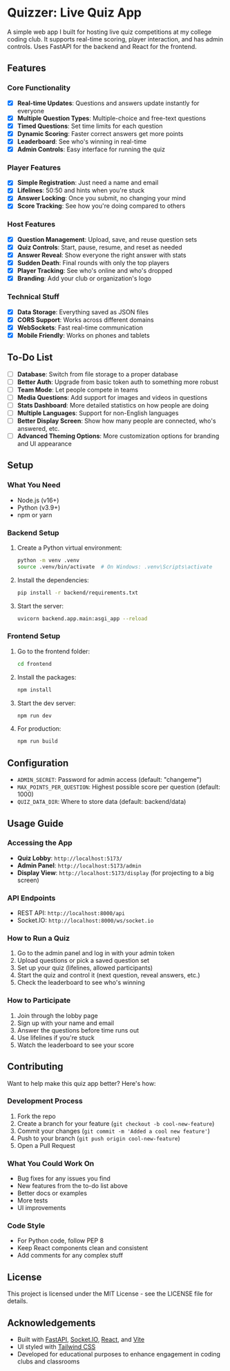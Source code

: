# Quizzer: Live Quiz App

A simple web app I built for hosting live quiz competitions at my college coding club. It supports real-time scoring, player interaction, and has admin controls. Uses FastAPI for the backend and React for the frontend.

## Features

### Core Functionality

- [x] **Real-time Updates**: Questions and answers update instantly for everyone
- [x] **Multiple Question Types**: Multiple-choice and free-text questions
- [x] **Timed Questions**: Set time limits for each question
- [x] **Dynamic Scoring**: Faster correct answers get more points
- [x] **Leaderboard**: See who's winning in real-time
- [x] **Admin Controls**: Easy interface for running the quiz

### Player Features

- [x] **Simple Registration**: Just need a name and email
- [x] **Lifelines**: 50:50 and hints when you're stuck
- [x] **Answer Locking**: Once you submit, no changing your mind
- [x] **Score Tracking**: See how you're doing compared to others

### Host Features

- [x] **Question Management**: Upload, save, and reuse question sets
- [x] **Quiz Controls**: Start, pause, resume, and reset as needed
- [x] **Answer Reveal**: Show everyone the right answer with stats
- [x] **Sudden Death**: Final rounds with only the top players
- [x] **Player Tracking**: See who's online and who's dropped
- [x] **Branding**: Add your club or organization's logo

### Technical Stuff

- [x] **Data Storage**: Everything saved as JSON files
- [x] **CORS Support**: Works across different domains
- [x] **WebSockets**: Fast real-time communication
- [x] **Mobile Friendly**: Works on phones and tablets

## To-Do List

- [ ] **Database**: Switch from file storage to a proper database
- [ ] **Better Auth**: Upgrade from basic token auth to something more robust
- [ ] **Team Mode**: Let people compete in teams
- [ ] **Media Questions**: Add support for images and videos in questions
- [ ] **Stats Dashboard**: More detailed statistics on how people are doing
- [ ] **Multiple Languages**: Support for non-English languages
- [ ] **Better Display Screen**: Show how many people are connected, who's answered, etc.
- [ ] **Advanced Theming Options**: More customization options for branding and UI appearance

## Setup

### What You Need

- Node.js (v16+)
- Python (v3.9+)
- npm or yarn

### Backend Setup

1. Create a Python virtual environment:

   ```bash
   python -m venv .venv
   source .venv/bin/activate  # On Windows: .venv\Scripts\activate
   ```

2. Install the dependencies:

   ```bash
   pip install -r backend/requirements.txt
   ```

3. Start the server:

   ```bash
   uvicorn backend.app.main:asgi_app --reload
   ```

### Frontend Setup

1. Go to the frontend folder:

   ```bash
   cd frontend
   ```

2. Install the packages:

   ```bash
   npm install
   ```

3. Start the dev server:

   ```bash
   npm run dev
   ```

4. For production:

   ```bash
   npm run build
   ```

## Configuration

- `ADMIN_SECRET`: Password for admin access (default: "changeme")
- `MAX_POINTS_PER_QUESTION`: Highest possible score per question (default: 1000)
- `QUIZ_DATA_DIR`: Where to store data (default: backend/data)

## Usage Guide

### Accessing the App

- **Quiz Lobby**: `http://localhost:5173/`
- **Admin Panel**: `http://localhost:5173/admin`
- **Display View**: `http://localhost:5173/display` (for projecting to a big screen)

### API Endpoints

- REST API: `http://localhost:8000/api`
- Socket.IO: `http://localhost:8000/ws/socket.io`

### How to Run a Quiz

1. Go to the admin panel and log in with your admin token
2. Upload questions or pick a saved question set
3. Set up your quiz (lifelines, allowed participants)
4. Start the quiz and control it (next question, reveal answers, etc.)
5. Check the leaderboard to see who's winning

### How to Participate

1. Join through the lobby page
2. Sign up with your name and email
3. Answer the questions before time runs out
4. Use lifelines if you're stuck
5. Watch the leaderboard to see your score

## Contributing

Want to help make this quiz app better? Here's how:

### Development Process

1. Fork the repo
2. Create a branch for your feature (`git checkout -b cool-new-feature`)
3. Commit your changes (`git commit -m 'Added a cool new feature'`)
4. Push to your branch (`git push origin cool-new-feature`)
5. Open a Pull Request

### What You Could Work On

- Bug fixes for any issues you find
- New features from the to-do list above
- Better docs or examples
- More tests
- UI improvements

### Code Style

- For Python code, follow PEP 8
- Keep React components clean and consistent
- Add comments for any complex stuff

## License

This project is licensed under the MIT License - see the LICENSE file for details.

## Acknowledgements

- Built with [FastAPI](https://fastapi.tiangolo.com/), [Socket.IO](https://socket.io/), [React](https://reactjs.org/), and [Vite](https://vitejs.dev/)
- UI styled with [Tailwind CSS](https://tailwindcss.com/)
- Developed for educational purposes to enhance engagement in coding clubs and classrooms
